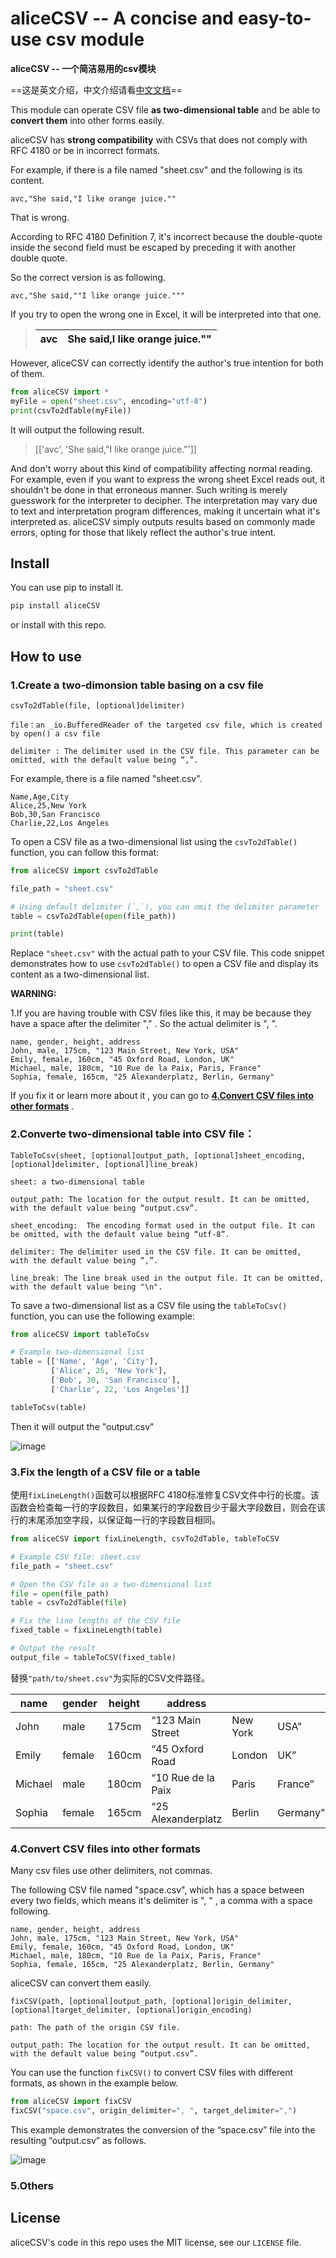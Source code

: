 # aliceCSV -- A concise and easy-to-use csv module   

**aliceCSV -- 一个简洁易用的csv模块**

==这是英文介绍，中文介绍请看[中文文档](https://github.com/Alicedrop/aliceCSV/blob/main/readme_zh-CN.md)==

This module can operate CSV file **as two-dimensional table** and be able to **convert them** into other forms easily.



aliceCSV has **strong compatibility** with CSVs that does not comply with RFC 4180 or be in incorrect formats.

For example, if there is a file named "sheet.csv" and the following is its content.

```
avc,"She said,"I like orange juice.""
```

That is wrong.

According to RFC 4180 Definition 7, it's incorrect because the double-quote inside the second field must be escaped by preceding it with another double quote.

So the correct version is as following.

```
avc,"She said,""I like orange juice."""
```



If you try to open the wrong one in Excel, it will be interpreted into that one.

> | avc  | She said,I like orange juice."" |
> | ---- | ------------------------------- |



However, aliceCSV can correctly identify the author's true intention for both of them.

```python
from aliceCSV import *
myFile = open("sheet.csv", encoding="utf-8")
print(csvTo2dTable(myFile))
```

It will output  the following result.

> [['avc', 'She said,"I like orange juice."']]

And don't worry about this kind of compatibility affecting normal reading. For example, even if you want to express the wrong sheet Excel reads out, it shouldn't be done in that erroneous manner. Such writing is merely guesswork for the interpreter to decipher. The interpretation may vary due to text and interpretation program differences, making it uncertain what it's interpreted as. aliceCSV simply outputs results based on commonly made errors, opting for those that likely reflect the author's true intent.

## Install

You can use pip to install it.
```bash
pip install aliceCSV
```
or install with this repo.

## How to use

### 1.Create a two-dimonsion table basing on a csv file

```
csvTo2dTable(file, [optional]delimiter)
```

`file：an _io.BufferedReader of the targeted csv file, which is created by open() a csv file`

`delimiter : The delimiter used in the CSV file. This parameter can be omitted, with the default value being “,”.`



For example, there is a file named "sheet.csv".

```plain text
Name,Age,City
Alice,25,New York
Bob,30,San Francisco
Charlie,22,Los Angeles
```

To open a CSV file as a two-dimensional list using the `csvTo2dTable()` function, you can follow this format:

```python
from aliceCSV import csvTo2dTable

file_path = "sheet.csv"

# Using default delimiter (`,`), you can omit the delimiter parameter
table = csvTo2dTable(open(file_path))

print(table)
```

Replace `"sheet.csv"` with the actual path to your CSV file. This code snippet demonstrates how to use `csvTo2dTable()` to open a CSV file and display its content as a two-dimensional list.



**WARNING:** 

1.If you are having trouble with CSV files like this, it may be because they have a space after the delimiter "," . So the actual delimiter is ",  ".

```
name, gender, height, address
John, male, 175cm, "123 Main Street, New York, USA"
Emily, female, 160cm, "45 Oxford Road, London, UK"
Michael, male, 180cm, "10 Rue de la Paix, Paris, France"
Sophia, female, 165cm, "25 Alexanderplatz, Berlin, Germany"
```

If you fix it or learn more about it , you can go to  [**4.Convert CSV files into other formats**](https://github.com/Alicedrop/aliceCSV/blob/main/README.md#4convert-csv-files-into-other-formats) .

### 2.Converte two-dimensional table into CSV file：

```
TableToCsv(sheet, [optional]output_path, [optional]sheet_encoding, [optional]delimiter, [optional]line_break)
```

`sheet: a two-dimensional table`

`output_path: The location for the output result. It can be omitted, with the default value being “output.csv”.`

`sheet_encoding:  The encoding format used in the output file. It can be omitted, with the default value being “utf-8”.`

```delimiter: The delimiter used in the CSV file. It can be omitted,  with the default value being “,”.```

`line_break: The line break used in the output file. It can be omitted, with the default value being "\n".`



To save a two-dimensional list as a CSV file using the `tableToCsv()` function, you can use the following example:

```python
from aliceCSV import tableToCsv

# Example two-dimensional list
table = [['Name', 'Age', 'City'],
         ['Alice', 25, 'New York'],
         ['Bob', 30, 'San Francisco'],
         ['Charlie', 22, 'Los Angeles']]

tableToCsv(table)
```

Then it will output the "output.csv"

![image](https://github.com/Alicedrop/aliceCSV/assets/128953967/fd302b28-7619-4e49-a0e8-6b26989346fa)




### 3.Fix the length of a CSV file or a table

使用`fixLineLength()`函数可以根据RFC 4180标准修复CSV文件中行的长度。该函数会检查每一行的字段数目，如果某行的字段数目少于最大字段数目，则会在该行的末尾添加空字段，以保证每一行的字段数目相同。

```python
from aliceCSV import fixLineLength, csvTo2dTable, tableToCSV

# Example CSV file: sheet.csv
file_path = "sheet.csv"

# Open the CSV file as a two-dimensional list
file = open(file_path)
table = csvTo2dTable(file)

# Fix the line lengths of the CSV file
fixed_table = fixLineLength(table)

# Output the result
output_file = tableToCSV(fixed_table)
```

替换`"path/to/sheet.csv"`为实际的CSV文件路径。

| name    | gender | height | address            |          |          |
| ------- | ------ | ------ | ------------------ | -------- | -------- |
| John    | male   | 175cm  | “123 Main Street   | New York | USA”     |
| Emily   | female | 160cm  | “45 Oxford Road    | London   | UK”      |
| Michael | male   | 180cm  | “10 Rue de la Paix | Paris    | France”  |
| Sophia  | female | 165cm  | “25 Alexanderplatz | Berlin   | Germany” |





### 4.Convert CSV files into other formats

Many csv files use other delimiters, not commas. 

The following CSV file named "space.csv", which has a space between every two fields, which means it's delimiter is ", " , a comma with a space following.

```
name, gender, height, address
John, male, 175cm, "123 Main Street, New York, USA"
Emily, female, 160cm, "45 Oxford Road, London, UK"
Michael, male, 180cm, "10 Rue de la Paix, Paris, France"
Sophia, female, 165cm, "25 Alexanderplatz, Berlin, Germany"
```

aliceCSV can convert them easily.

```
fixCSV(path, [optional]output_path, [optional]origin_delimiter,                  [optional]target_delimiter, [optional]origin_encoding)
```

`path: The path of the origin CSV file.`

`output_path: The location for the output result. It can be omitted, with the default value being “output.csv”.`



You can use the function `fixCSV()` to convert CSV files with different formats, as shown in the example below. 

```python
from aliceCSV import fixCSV
fixCSV("space.csv", origin_delimiter=", ", target_delimiter=",")
```

This example demonstrates the conversion of the “space.csv” file into the resulting “output.csv” as follows.

![image](https://github.com/Alicedrop/aliceCSV/assets/128953967/73dad0cb-cc60-4636-808f-0142e2765384)




### 5.Others 



## License

aliceCSV's code in this repo uses the MIT license, see our `LICENSE` file.
